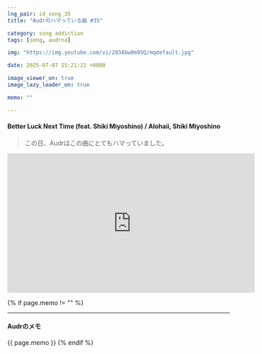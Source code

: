 ```yaml
---
lng_pair: id_song_35
title: "Audrのハマっている曲 #35"

category: song addiction
tags: [song, audrna]

img: "https://img.youtube.com/vi/283Abw8m95Q/mqdefault.jpg"

date: 2025-07-07 15:21:22 +0800

image_viewer_on: true
image_lazy_loader_on: true

memo: ""

---
```


<!-- outline-start -->
#### Better Luck Next Time (feat. Shiki Miyoshino) / Alohaii, Shiki Miyoshino
<!-- outline-end -->

> この日、Audrはこの曲にとてもハマっていました。

<iframe
  width="560"
  height="315"
  src="https://www.youtube.com/embed/283Abw8m95Q"
  title="YouTube video player"
  frameborder="0"
  allow="accelerometer; clipboard-write; encrypted-media; gyroscope; picture-in-picture; web-share"
  referrerpolicy="strict-origin-when-cross-origin"
  allowfullscreen
  data-align="center"
></iframe>

{% if page.memo != "" %}
<hr>

#### Audrのメモ

{{ page.memo }}
{% endif %}


